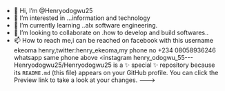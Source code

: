 - 👋 Hi, I’m @Henryodogwu25
- 👀 I’m interested in ...information and technology
- 🌱 I’m currently learning ..alx software engineering.
- 💞️ I’m looking to collaborate on .how to develop and build softwares..
- 📫 How to reach me,i can be reached on facebook with this username ekeoma henry,twitter:henry_ekeoma,my phone no +234 08058936246
whatsapp same phone above
<instagram henry_odogwu_55---
Henryodogwu25/Henryodogwu25 is a ✨ special ✨ repository because its `README.md` (this file) appears on your GitHub profile.
You can click the Preview link to take a look at your changes.
--->
